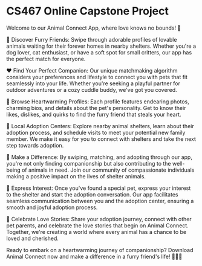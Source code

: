 # CS467 Online Capstone Project
Welcome to our Animal Connect App, where love knows no bounds! 🐾

🌟 Discover Furry Friends: Swipe through adorable profiles of lovable animals waiting for their
forever homes in nearby shelters. Whether you're a dog lover, cat enthusiast, or have a soft spot
for small critters, our app has the perfect match for everyone.

❤ Find Your Perfect Companion: Our unique matchmaking algorithm considers your
preferences and lifestyle to connect you with pets that fit seamlessly into your life. Whether
you're seeking a playful partner for outdoor adventures or a cozy cuddle buddy, we've got you
covered.

📸 Browse Heartwarming Profiles: Each profile features endearing photos, charming bios, and
details about the pet's personality. Get to know their likes, dislikes, and quirks to find the furry
friend that steals your heart.

📍 Local Adoption Centers: Explore nearby animal shelters, learn about their adoption process,
and schedule visits to meet your potential new family member. We make it easy for you to
connect with shelters and take the next step towards adoption.

🤝 Make a Difference: By swiping, matching, and adopting through our app, you're not only
finding companionship but also contributing to the well-being of animals in need. Join our
community of compassionate individuals making a positive impact on the lives of shelter
animals.

💌 Express Interest: Once you've found a special pet, express your interest to the shelter and
start the adoption conversation. Our app facilitates seamless communication between you and
the adoption center, ensuring a smooth and joyful adoption process.

🎉 Celebrate Love Stories: Share your adoption journey, connect with other pet parents, and
celebrate the love stories that begin on Animal Connect. Together, we're creating a world where
every animal has a chance to be loved and cherished.

Ready to embark on a heartwarming journey of companionship? Download Animal Connect
now and make a difference in a furry friend's life! 🐶🐱🐾
